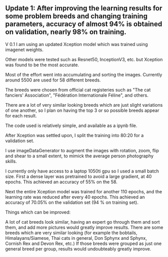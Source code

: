 
Update 1:
After improving the learning results for some problem breeds and changing training parameters, accuracy of almost 94% is obtained on validation, nearly 98% on training.
---------------
V 0.1 
I am using an updated Xception model which was trained using imagenet weights.

Other models were tested such as Resnet50, InceptionV3, etc. but Xception was found to be the most accurate. 

Most of the effort went into accumulating and sorting the images. Currently around 5500 are used for 58 different breeds.

The breeds were chosen from official cat registeries such as "The cat fanciers' Association", "Fédération Internationale Féline", and others.

There are a lot of very similar looking breeds which are just slight variations of one another, so I plan on having the top 3 or so possible breeds appear for each result.

The code used is relatively simple, and available as a ipynb file.

After Xception was settled upon, I split the training into 80:20 for a validation set.

I use imageDataGenerator to augment the images with rotation, zoom, flip and shear to a small extent, to mimick the average person photography skills.

I currently only have access to a laptop 1050ti gpu so I used a small batch size. First a dense layer was pretrained to avoid a large gradient, at 40 epochs. This achieved an accuracy of 55% on the 58.

Next the entire Xception model was trained for another 110 epochs, and the learning rate was reduced after every 40 epochs. 
This achieved an accuracy of 70.05% on the validation set (94 % on training set).


Things which can be improved:

A lot of cat breeds look similar, having an expert go through them and sort them, and add more pictures would greatly improve results.
There are some breeds which are very similar looking (for example the bobtails, Himalayans/Siamese, Thai cats in general, Don Sphynx and Sphynx, Cornish Rex and Devon Rex, etc.)
If those breeds were grouped as just one general breed per group, results would undoubteably greatly improve.
